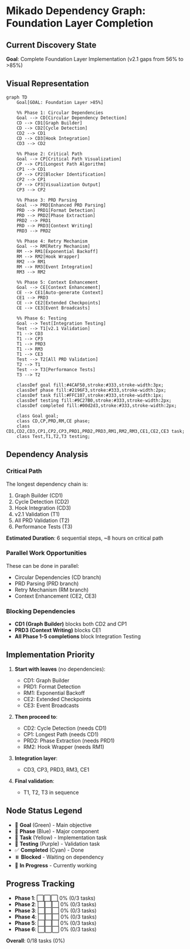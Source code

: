 # Mikado Dependency Graph: Foundation Layer Completion

## Current Discovery State

**Goal**: Complete Foundation Layer Implementation (v2.1 gaps from 56% to >85%)

## Visual Representation

```mermaid
graph TD
    Goal[GOAL: Foundation Layer >85%]
    
    %% Phase 1: Circular Dependencies
    Goal --> CD[Circular Dependency Detection]
    CD --> CD1[Graph Builder]
    CD --> CD2[Cycle Detection]
    CD2 --> CD1
    CD --> CD3[Hook Integration]
    CD3 --> CD2
    
    %% Phase 2: Critical Path
    Goal --> CP[Critical Path Visualization]
    CP --> CP1[Longest Path Algorithm]
    CP1 --> CD1
    CP --> CP2[Blocker Identification]
    CP2 --> CP1
    CP --> CP3[Visualization Output]
    CP3 --> CP2
    
    %% Phase 3: PRD Parsing
    Goal --> PRD[Enhanced PRD Parsing]
    PRD --> PRD1[Format Detection]
    PRD --> PRD2[Phase Extraction]
    PRD2 --> PRD1
    PRD --> PRD3[Context Writing]
    PRD3 --> PRD2
    
    %% Phase 4: Retry Mechanism
    Goal --> RM[Retry Mechanism]
    RM --> RM1[Exponential Backoff]
    RM --> RM2[Hook Wrapper]
    RM2 --> RM1
    RM --> RM3[Event Integration]
    RM3 --> RM2
    
    %% Phase 5: Context Enhancement
    Goal --> CE[Context Enhancement]
    CE --> CE1[Auto-generate Context]
    CE1 --> PRD3
    CE --> CE2[Extended Checkpoints]
    CE --> CE3[Event Broadcasts]
    
    %% Phase 6: Testing
    Goal --> Test[Integration Testing]
    Test --> T1[v2.1 Validation]
    T1 --> CD3
    T1 --> CP3
    T1 --> PRD3
    T1 --> RM3
    T1 --> CE3
    Test --> T2[All PRD Validation]
    T2 --> T1
    Test --> T3[Performance Tests]
    T3 --> T2
    
    classDef goal fill:#4CAF50,stroke:#333,stroke-width:3px;
    classDef phase fill:#2196F3,stroke:#333,stroke-width:2px;
    classDef task fill:#FFC107,stroke:#333,stroke-width:1px;
    classDef testing fill:#9C27B0,stroke:#333,stroke-width:2px;
    classDef completed fill:#00d2d3,stroke:#333,stroke-width:2px;
    
    class Goal goal;
    class CD,CP,PRD,RM,CE phase;
    class CD1,CD2,CD3,CP1,CP2,CP3,PRD1,PRD2,PRD3,RM1,RM2,RM3,CE1,CE2,CE3 task;
    class Test,T1,T2,T3 testing;
```

## Dependency Analysis

### Critical Path
The longest dependency chain is:
1. Graph Builder (CD1)
2. Cycle Detection (CD2) 
3. Hook Integration (CD3)
4. v2.1 Validation (T1)
5. All PRD Validation (T2)
6. Performance Tests (T3)

**Estimated Duration**: 6 sequential steps, ~8 hours on critical path

### Parallel Work Opportunities
These can be done in parallel:
- Circular Dependencies (CD branch)
- PRD Parsing (PRD branch)
- Retry Mechanism (RM branch)
- Context Enhancement (CE2, CE3)

### Blocking Dependencies
- **CD1 (Graph Builder)** blocks both CD2 and CP1
- **PRD3 (Context Writing)** blocks CE1
- **All Phase 1-5 completions** block Integration Testing

## Implementation Priority

1. **Start with leaves** (no dependencies):
   - CD1: Graph Builder
   - PRD1: Format Detection
   - RM1: Exponential Backoff
   - CE2: Extended Checkpoints
   - CE3: Event Broadcasts

2. **Then proceed to**:
   - CD2: Cycle Detection (needs CD1)
   - CP1: Longest Path (needs CD1)
   - PRD2: Phase Extraction (needs PRD1)
   - RM2: Hook Wrapper (needs RM1)

3. **Integration layer**:
   - CD3, CP3, PRD3, RM3, CE1

4. **Final validation**:
   - T1, T2, T3 in sequence

## Node Status Legend

- 🎯 **Goal** (Green) - Main objective
- 📘 **Phase** (Blue) - Major component
- 📝 **Task** (Yellow) - Implementation task
- 🧪 **Testing** (Purple) - Validation task
- ✅ **Completed** (Cyan) - Done
- ⏸️ **Blocked** - Waiting on dependency
- 🔄 **In Progress** - Currently working

## Progress Tracking

- **Phase 1**: ⬜⬜⬜ 0% (0/3 tasks)
- **Phase 2**: ⬜⬜⬜ 0% (0/3 tasks)
- **Phase 3**: ⬜⬜⬜ 0% (0/3 tasks)
- **Phase 4**: ⬜⬜⬜ 0% (0/3 tasks)
- **Phase 5**: ⬜⬜⬜ 0% (0/3 tasks)
- **Phase 6**: ⬜⬜⬜ 0% (0/3 tasks)

**Overall**: 0/18 tasks (0%)